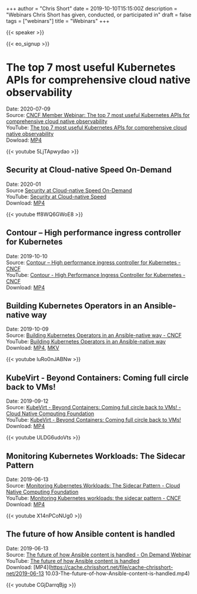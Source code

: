 +++
author = "Chris Short"
date = 2019-10-10T15:15:00Z
description = "Webinars Chris Short has given, conducted, or participated in"
draft = false
tags = ["webinars"]
title = "Webinars"
+++

{{< speaker >}}

{{< eo_signup >}}

# The top 7 most useful Kubernetes APIs for comprehensive cloud native observability

Date: 2020-07-09  
Source: [CNCF Member Webinar: The top 7 most useful Kubernetes APIs for comprehensive cloud native observability](https://www.cncf.io/webinars/the-top-7-most-useful-kubernetes-apis-for-comprehensive-cloud-native-observability/)  
YouTube: [The top 7 most useful Kubernetes APIs for comprehensive cloud native observability](https://youtu.be/5LjTApwydao)  
Dowload: [MP4](https://cache.chrisshort.net/file/cache-chrisshort-net/The-top-7-most-useful-Kubernetes-APIs-for-comprehensive-cloud-native-observability.mp4)

{{< youtube 5LjTApwydao >}}

## Security at Cloud-native Speed On-Demand

Date: 2020-01  
Source [Security at Cloud-native Speed On-Demand](https://security.stackrox.com/2020_01-Sec-at-C-N-Speed-Webinar_.html)  
YouTube: [Security at Cloud-native Speed](https://youtu.be/ff8WQ6GWoE8)  
Download: [MP4](https://cache.chrisshort.net/file/cache-chrisshort-net/Security-at-Cloud-native-Speed.mp4)

{{< youtube ff8WQ6GWoE8 >}}

## Contour – High performance ingress controller for Kubernetes

Date: 2019-10-10  
Source: [Contour – High performance ingress controller for Kubernetes - CNCF](https://www.cncf.io/webinars/contour-high-performance-ingress-controller-for-kubernetes/)  
YouTube: [Contour - High Performance Ingress Controller for Kubernetes - CNCF](https://youtu.be/764YUk-wSa0)  
Download: [MP4](https://cache.chrisshort.net/file/cache-chrisshort-net/Contour-High-Performance-Ingress-Controller-for-Kubernetes.mp4)

## Building Kubernetes Operators in an Ansible-native way

Date: 2019-10-09  
Source: [Building Kubernetes Operators in an Ansible-native way - CNCF](https://www.cncf.io/webinars/building-kubernetes-operators-in-an-ansible-native-way/)  
YouTube: [Building Kubernetes Operators in an Ansible-native way](https://youtu.be/luRo0nJABNw)  
Download: [MP4](https://cache.chrisshort.net/file/cache-chrisshort-net/Building-Kubernetes-Operators-in-an-Ansible-native-way.mp4), [MKV](https://cache.chrisshort.net/file/cache-chrisshort-net/Building-Kubernetes-Operators-in-an-Ansible-native-way.mkv)

{{< youtube luRo0nJABNw >}}

## KubeVirt - Beyond Containers: Coming full circle back to VMs!

Date: 2019-09-12  
Source: [KubeVirt - Beyond Containers: Coming full circle back to VMs! - Cloud Native Computing Foundation](https://www.cncf.io/webinars/kubevirt-beyond-containers-coming-full-circle-back-to-vms/)  
YouTube: [KubeVirt - Beyond Containers: Coming full circle back to VMs!](https://youtu.be/ULDG6udoVts)  
Download: [MP4](https://cache.chrisshort.net/file/cache-chrisshort-net/KubeVirt-Beyond-Containers-Coming-full-circle-back-to-VMs.mp4)

{{< youtube ULDG6udoVts >}}

## Monitoring Kubernetes Workloads: The Sidecar Pattern

Date: 2019-06-13  
Source: [Monitoring Kubernetes Workloads: The Sidecar Pattern - Cloud Native Computing Foundation](https://www.cncf.io/webinars/monitoring-kubernetes-workloads-the-sidecar-pattern/)  
YouTube: [Monitoring Kubernetes workloads: the sidecar pattern - CNCF](https://youtu.be/X14nPCoNUg0)  
Download:  [MP4](https://cache.chrisshort.net/file/cache-chrisshort-net/Monitoring-Kubernetes-workloads-sidecar-pattern.mp4)

{{< youtube X14nPCoNUg0 >}}

## The future of how Ansible content is handled

Date: 2019-06-13  
Source: [The future of how Ansible content is handled - On Demand Webinar](https://www.ansible.com/resources/webinars-training/collections-future-of-how-ansible-content-is-handled)  
YouTube: [The future of how Ansible content is handled](https://youtu.be/CGjDarrqBjg)  
Download: [MP4](https://cache.chrisshort.net/file/cache-chrisshort-net/2019-06-13 10.03-The-future-of-how-Ansible-content-is-handled.mp4)

{{< youtube CGjDarrqBjg >}}
